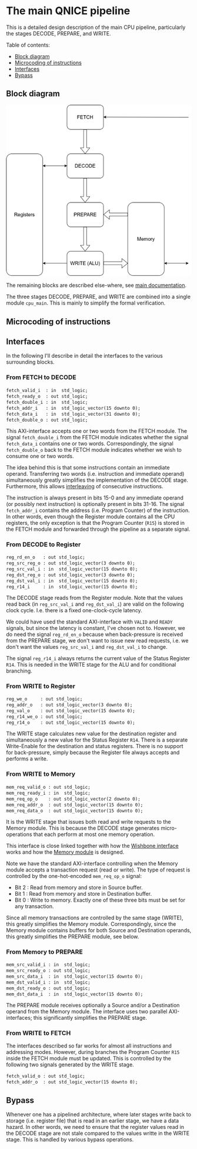 # The main QNICE pipeline

This is a detailed design description of the main CPU pipeline, particularly
the stages DECODE, PREPARE, and WRITE.

Table of contents:
* [Block diagram](#Block-diagram)
* [Microcoding of instructions](#Microcoding-of-instructions)
* [Interfaces](#Interfaces)
* [Bypass](#Bypass)

## Block diagram

![Block Diagram](../../doc/cpu.png)

The remaining blocks are described else-where, see [main documentation](../../doc/README.md#Detailed-design-description).

The three stages DECODE, PREPARE, and WRITE are combined into a single module
`cpu_main`. This is mainly to simplify the formal verification.

## Microcoding of instructions

## Interfaces
In the following I'll describe in detail the interfaces to the various surrounding blocks.

### From FETCH to DECODE
```
fetch_valid_i  : in  std_logic;
fetch_ready_o  : out std_logic;
fetch_double_i : in  std_logic;
fetch_addr_i   : in  std_logic_vector(15 downto 0);
fetch_data_i   : in  std_logic_vector(31 downto 0);
fetch_double_o : out std_logic;
```
This AXI-interface accepts one or two words from the FETCH module. The signal
`fetch_double_i` from the FETCH module indicates whether the signal
`fetch_data_i` contains one or two words.
Correspondingly, the signal `fetch_double_o` back to the FETCH module indicates
whether we wish to consume one or two words.

The idea behind this is that some instructions contain an immediate operand.
Transferring two words (i.e. instruction and immediate operand) simultaneously
greatly simplifies the implementation of the DECODE stage.  Furthermore, this
allows [interleaving](../../doc/README.md#Interleaving) of consecutive
instructions.

The instruction is always present in bits 15-0 and any immediate operand (or
possibly next instruction) is optionally present in bits 31-16. The signal
`fetch_addr_i` contains the address (i.e. Program Counter) of the instruction.
In other words, even though the Register module contains all the CPU registers,
the only exception is that the Program Counter (`R15`) is stored in the FETCH
module and forwarded through the pipeline as a separate signal.

### From DECODE to Register
```
reg_rd_en_o   : out std_logic;
reg_src_reg_o : out std_logic_vector(3 downto 0);
reg_src_val_i : in  std_logic_vector(15 downto 0);
reg_dst_reg_o : out std_logic_vector(3 downto 0);
reg_dst_val_i : in  std_logic_vector(15 downto 0);
reg_r14_i     : in  std_logic_vector(15 downto 0);
```
The DECODE stage reads from the Register module. Note that the values read back
(in `reg_src_val_i` and `reg_dst_val_i`) are valid on the following clock
cycle. I.e. there is a fixed one-clock-cycle latency.

We could have used the standard AXI-interface with `VALID` and `READY` signals,
but since the latency is constant, I've chosen not to. However, we do need the
signal `reg_rd_en_o` because when back-pressure is received from the PREPARE
stage, we don't want to issue new read requests, i.e. we don't want the values
`reg_src_val_i` and `reg_dst_val_i` to change.

The signal `reg_r14_i` always returns the current value of the Status Register
`R14`. This is needed in the WRITE stage for the ALU and for conditional
branching.

### From WRITE to Register
```
reg_we_o     : out std_logic;
reg_addr_o   : out std_logic_vector(3 downto 0);
reg_val_o    : out std_logic_vector(15 downto 0);
reg_r14_we_o : out std_logic;
reg_r14_o    : out std_logic_vector(15 downto 0);
```

The WRITE stage calculates new value for the destination register and
simultaneously a new value for the Status Register `R14`. There is a separate
Write-Enable for the destination and status registers. There is no support for
back-pressure, simply because the Register file always accepts and performs a
write.

### From WRITE to Memory
```
mem_req_valid_o : out std_logic;
mem_req_ready_i : in  std_logic;
mem_req_op_o    : out std_logic_vector(2 downto 0);
mem_req_addr_o  : out std_logic_vector(15 downto 0);
mem_req_data_o  : out std_logic_vector(15 downto 0);
```
It is the WRITE stage that issues both read and write requests to the Memory
module. This is because the DECODE stage generates micro-operations that each
perform at most one memory operation.

This interface is close linked together with how the [Wishbone
interface](../../doc/README.md#Wishbone) works and how the [Memory
module](../memory/README.md) is designed.

Note we have the standard AXI-interface controlling when the Memory module
accepts a transaction request (read or write). The type of request is
controlled by the one-hot-encoded `mem_req_op_o` signal:
* Bit 2 : Read from memory and store in Source buffer.
* Bit 1 : Read from memory and store in Destination buffer.
* Bit 0 : Write to memory.
Exactly one of these three bits must be set for any transaction.

Since all memory transactions are controlled by the same stage (WRITE), this
greatly simplifies the Memory module. Correspondingly, since the Memory module
contains buffers for both Source and Destination operands, this greatly
simplifies the PREPARE module, see below.

### From Memory to PREPARE
```
mem_src_valid_i : in  std_logic;
mem_src_ready_o : out std_logic;
mem_src_data_i  : in  std_logic_vector(15 downto 0);
mem_dst_valid_i : in  std_logic;
mem_dst_ready_o : out std_logic;
mem_dst_data_i  : in  std_logic_vector(15 downto 0);
```

The PREPARE module receives optionally a Source and/or a Destination operand
from the Memory module. The interface uses two parallel AXI-interfaces; this
significantly simplifies the PREPARE stage.


### From WRITE to FETCH
The interfaces described so far works for almost all instructions and
addressing modes.  However, during branches the Program Counter `R15` inside
the FETCH module must be updated. This is controlled by the following two
signals generated by the WRITE stage.
```
fetch_valid_o : out std_logic;
fetch_addr_o  : out std_logic_vector(15 downto 0);
```

## Bypass
Whenever one has a pipelined architecture, where later stages write back to
storage (i.e. register file) that is read in an earlier stage, we have a data
hazard. In other words, we need to ensure that the register values read in the
DECODE stage are not stale compared to the values writte in the WRITE stage.
This is handled by various bypass operations.
